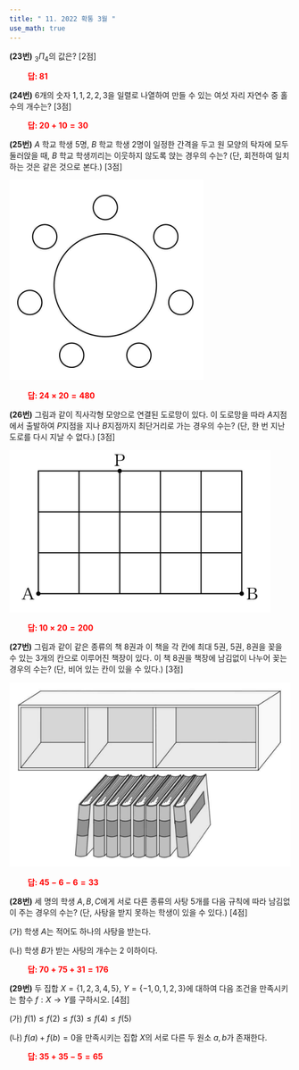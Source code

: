 ```yaml
---
title: " 11. 2022 확통 3월 "
use_math: true
---
```



**(23번)** ${_3}\Pi{_4}$의 값은? [2점]

**<span style="color: red;">$\qquad$답: $81$</span>**

**(24번)** 6개의 숫자 $1, 1, 2, 2, 3$을 일렬로 나열하여 만들 수 있는 여섯 자리 자연수 중 홀수의 개수는? [3점]

**<span style="color: red;">$\qquad$답: $20+10=30$</span>**

**(25번)** $A$ 학교 학생 5명, $B$ 학교 학생 2명이 일정한 간격을 두고 원 모양의 탁자에 모두 둘러앉을 때, $B$ 학교 학생끼리는 이웃하지 않도록 앉는 경우의 수는? (단, 회전하여 일치하는 것은 같은 것으로 본다.) [3점]

<img src="/assets/Pasted image 20240324084700.png"/>

**<span style="color: red;">$\qquad$답: $24\times20=480$</span>**

**(26번)** 그림과 같이 직사각형 모양으로 연결된 도로망이 있다. 이 도로망을 따라 $A$지점에서 출발하여 $P$지점을 지나 $B$지점까지 최단거리로 가는 경우의 수는? (단, 한 번 지난 도로를 다시 지날 수 없다.) [3점]

<img src="/assets/Pasted image 20240324084807.png"/>

**<span style="color: red;">$\qquad$답: $10\times20=200$</span>**

**(27번)** 그림과 같이 같은 종류의 책 8권과 이 책을 각 칸에 최대 5권, 5권, 8권을 꽂을 수 있는 3개의 칸으로 이루어진 책장이 있다. 이 책 8권을 책장에 남김없이 나누어 꽂는 경우의 수는? (단, 비어 있는 칸이 있을 수 있다.) [3점]

<img src="/assets/Pasted image 20240324085008.png"/>

**<span style="color: red;">$\qquad$답: $45-6-6=33$</span>**

**(28번)** 세 명의 학생 $A, B, C$에게 서로 다른 종류의 사탕 5개를 다음 규칙에 따라 남김없이 주는 경우의 수는? (단, 사탕을 받지 못하는 학생이 있을 수 있다.) [4점]

(가) 학생 $A$는 적어도 하나의 사탕을 받는다.

(나) 학생 $B$가 받는 사탕의 개수는 2 이하이다.

**<span style="color: red;">$\qquad$답: $70+75+31=176$</span>**

**(29번)** 두 집합 $X=\lbrace 1, 2, 3, 4, 5\rbrace$, $Y=\lbrace -1, 0, 1, 2, 3\rbrace$에 대하여 다음 조건을 만족시키는 함수 $f: X\rightarrow Y$를 구하시오. [4점]

(가) $f(1)\le f(2)\le f(3)\le f(4)\le f(5)$

(나) $f(a)+f(b)=0$을 만족시키는 집합 $X$의 서로 다른 두 원소 $a, b$가 존재한다.

**<span style="color: red;">$\qquad$답: $35+35-5=65$</span>**